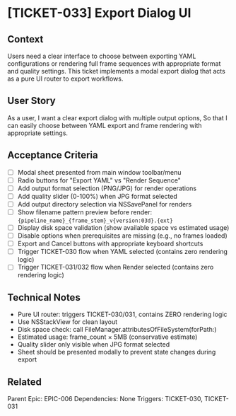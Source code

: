 # [TICKET-033] Export Dialog UI

## Context
Users need a clear interface to choose between exporting YAML configurations or rendering full frame sequences with appropriate format and quality settings. This ticket implements a modal export dialog that acts as a pure UI router to export workflows.

## User Story
As a user,
I want a clear export dialog with multiple output options,
So that I can easily choose between YAML export and frame rendering with appropriate settings.

## Acceptance Criteria
- [ ] Modal sheet presented from main window toolbar/menu
- [ ] Radio buttons for "Export YAML" vs "Render Sequence"
- [ ] Add output format selection (PNG/JPG) for render operations
- [ ] Add quality slider (0-100%) when JPG format selected
- [ ] Add output directory selection via NSSavePanel for renders
- [ ] Show filename pattern preview before render: `{pipeline_name}_{frame_stem}_v{version:03d}.{ext}`
- [ ] Display disk space validation (show available space vs estimated usage)
- [ ] Disable options when prerequisites are missing (e.g., no frames loaded)
- [ ] Export and Cancel buttons with appropriate keyboard shortcuts
- [ ] Trigger TICKET-030 flow when YAML selected (contains zero rendering logic)
- [ ] Trigger TICKET-031/032 flow when Render selected (contains zero rendering logic)

## Technical Notes
- Pure UI router: triggers TICKET-030/031, contains ZERO rendering logic
- Use NSStackView for clean layout
- Disk space check: call FileManager.attributesOfFileSystem(forPath:)
- Estimated usage: frame_count × 5MB (conservative estimate)
- Quality slider only visible when JPG format selected
- Sheet should be presented modally to prevent state changes during export

## Related
Parent Epic: EPIC-006
Dependencies: None
Triggers: TICKET-030, TICKET-031

